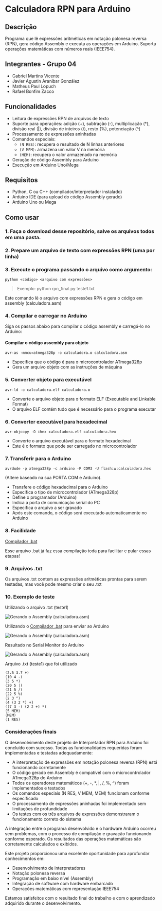# Calculadora RPN para Arduino

## Descrição
Programa que lê expressões aritméticas em notação polonesa reversa (RPN), gera código Assembly e executa as operações em Arduino. Suporta operações matemáticas com números reais (IEEE754).

## Integrantes - Grupo 04
- Gabriel Martins Vicente
- Javier Agustin Aranibar González
- Matheus Paul Lopuch
- Rafael Bonfim Zacco

## Funcionalidades
- Leitura de expressões RPN de arquivos de texto
- Suporte para operações: adição (+), subtração (-), multiplicação (*), divisão real (|), divisão de inteiros (/), resto (%), potenciação (^)
- Processamento de expressões aninhadas
- Comandos especiais:
  - `(N RES)`: recupera o resultado de N linhas anteriores
  - `(V MEM)`: armazena um valor V na memória
  - `(MEM)`: recupera o valor armazenado na memória
- Geração de código Assembly para Arduino
- Execução em Arduino Uno/Mega

## Requisitos
- Python, C ou C++ (compilador/interpretador instalado)
- Arduino IDE (para upload do código Assembly gerado)
- Arduino Uno ou Mega

## Como usar
### 1. Faça o download desse repositório, salve os arquivos todos em uma pasta.
### 2. Prepare um arquivo de texto com expressões RPN (uma por linha)
### 3. Execute o programa passando o arquivo como argumento:
   
```python <código> <arquivo com expressões>```
> Exemplo: python rpn_final.py teste1.txt

Este comando lê o arquivo com expressões RPN e gera o código em assembly (calculadora.asm)

### 4. Compilar e carregar no Arduino
Siga os passos abaixo para compilar o código assembly e carregá-lo no Arduino:

#### Compilar o código assembly para objeto

```avr-as -mmcu=atmega328p -o calculadora.o calculadora.asm```

- Especifica que o código é para o microcontrolador ATmega328p
- Gera um arquivo objeto com as instruções de máquina

### 5. Converter objeto para executável

```avr-ld -o calculadora.elf calculadora.o```

- Converte o arquivo objeto para o formato ELF (Executable and Linkable Format)
- O arquivo ELF contém tudo que é necessário para o programa executar

### 6. Converter executável para hexadecimal

```avr-objcopy -O ihex calculadora.elf calculadora.hex```

- Converte o arquivo executável para o formato hexadecimal
- Este é o formato que pode ser carregado no microcontrolador

### 7. Transferir para o Arduino

```avrdude -p atmega328p -c arduino -P COM3 -U flash:w:calculadora.hex```

(Altere baseado na sua PORTA COM e Arduino).
- Transfere o código hexadecimal para o Arduino
- Especifica o tipo de microcontrolador (ATmega328p)
- Define o programador (Arduino)
- Indica a porta de comunicação serial do PC
- Especifica o arquivo a ser gravado
- Após este comando, o código será executado automaticamente no Arduino

### 8. Facilidade

[Compilador .bat](compilar.bat)

Esse arquivo .bat já faz essa compilação toda para facilitar e pular essas etapas!

### 9. Arquivos .txt

Os arquivos .txt contem as expressões aritméticas prontas para serem testadas, mas você pode mesmo criar o seu .txt

### 10. Exemplo de teste

Utilizando o arquivo .txt (teste1)

![Gerando o Assembly (calculadora.asm)](imagens/1.png)

Utilizando o [Compilador .bat](compilar.bat) para enviar ao Arduino

![Gerando o Assembly (calculadora.asm)](imagens/2.png)

Resultado no Serial Monitor do Arduino

![Gerando o Assembly (calculadora.asm)](imagens/3.png)

Arquivo .txt (teste1) que foi utilizado

```
(2.5 3.7 +)
(10 4 -)
(3 5 *)
(20 5 |)
(21 5 /)
(22 5 %)
(2 3 ^)
(4 (3 2 *) +)
((7 3 -) (2 2 +) *)
(5 MEM)
(MEM)
(1 RES)
```

### Considerações finais

O desenvolvimento deste projeto de Interpretador RPN para Arduino foi concluído com sucesso. Todas as funcionalidades requeridas foram implementadas e testadas adequadamente:

- A interpretação de expressões em notação polonesa reversa (RPN) está funcionando corretamente
- O código gerado em Assembly é compatível com o microcontrolador ATmega328p do Arduino
- Todos os operadores matemáticos (+, -, *, |, /, %, ^) foram implementados e testados
- Os comandos especiais (N RES, V MEM, MEM) funcionam conforme especificado
- O processamento de expressões aninhadas foi implementado sem limitações de profundidade
- Os testes com os três arquivos de expressões demonstraram o funcionamento correto do sistema

A integração entre o programa desenvolvido e o hardware Arduino ocorreu sem problemas, com o processo de compilação e gravação funcionando conforme esperado. Os resultados das operações matemáticas são corretamente calculados e exibidos.

Este projeto proporcionou uma excelente oportunidade para aprofundar conhecimentos em:
- Desenvolvimento de interpretadores
- Notação polonesa reversa
- Programação em baixo nível (Assembly)
- Integração de software com hardware embarcado
- Operações matemáticas com representação IEEE754

Estamos satisfeitos com o resultado final do trabalho e com o aprendizado adquirido durante o desenvolvimento.
